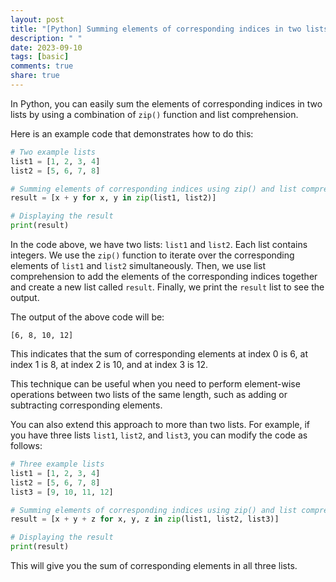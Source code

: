 ```yaml
---
layout: post
title: "[Python] Summing elements of corresponding indices in two lists in Python"
description: " "
date: 2023-09-10
tags: [basic]
comments: true
share: true
---
```


In Python, you can easily sum the elements of corresponding indices in two lists by using a combination of `zip()` function and list comprehension.

Here is an example code that demonstrates how to do this:

```python
# Two example lists
list1 = [1, 2, 3, 4]
list2 = [5, 6, 7, 8]

# Summing elements of corresponding indices using zip() and list comprehension
result = [x + y for x, y in zip(list1, list2)]

# Displaying the result
print(result)
```

In the code above, we have two lists: `list1` and `list2`. Each list contains integers. We use the `zip()` function to iterate over the corresponding elements of `list1` and `list2` simultaneously. Then, we use list comprehension to add the elements of the corresponding indices together and create a new list called `result`. Finally, we print the `result` list to see the output.

The output of the above code will be:

```
[6, 8, 10, 12]
```

This indicates that the sum of corresponding elements at index 0 is 6, at index 1 is 8, at index 2 is 10, and at index 3 is 12.

This technique can be useful when you need to perform element-wise operations between two lists of the same length, such as adding or subtracting corresponding elements.

You can also extend this approach to more than two lists. For example, if you have three lists `list1`, `list2`, and `list3`, you can modify the code as follows:

```python
# Three example lists
list1 = [1, 2, 3, 4]
list2 = [5, 6, 7, 8]
list3 = [9, 10, 11, 12]

# Summing elements of corresponding indices using zip() and list comprehension
result = [x + y + z for x, y, z in zip(list1, list2, list3)]

# Displaying the result
print(result)
```

This will give you the sum of corresponding elements in all three lists.